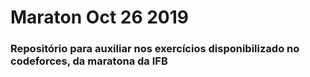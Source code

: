 # Maraton Oct 26 2019
### Repositório para auxiliar nos exercícios disponibilizado no codeforces, da maratona da IFB
